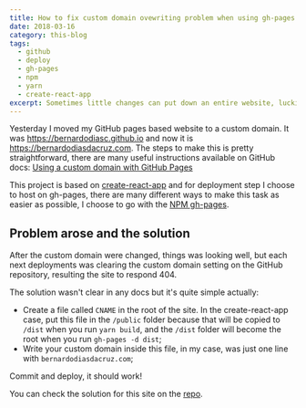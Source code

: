 ```yaml
---
title: How to fix custom domain ovewriting problem when using gh-pages deploy script
date: 2018-03-16
category: this-blog
tags:
  - github
  - deploy
  - gh-pages
  - npm
  - yarn
  - create-react-app
excerpt: Sometimes little changes can put down an entire website, luckily sometimes the fix is easy!
---
```


Yesterday I moved my GitHub pages based website to a custom domain. It was https://bernardodiasc.github.io and now it is https://bernardodiasdacruz.com. The steps to make this is pretty straightforward, there are many useful instructions available on GitHub docs: [Using a custom domain with GitHub Pages](https://help.github.com/articles/using-a-custom-domain-with-github-pages/)

This project is based on [create-react-app](https://github.com/facebookincubator/create-react-app/) and for deployment step I choose to host on gh-pages, there are many different ways to make this task as easier as possible, I choose to go with the [NPM gh-pages](https://github.com/tschaub/gh-pages).

## Problem arose and the solution

After the custom domain were changed, things was looking well, but each next deployments was clearing the custom domain setting on the GitHub repository, resulting the site to respond 404.

The solution wasn't clear in any docs but it's quite simple actually:

- Create a file called `CNAME` in the root of the site. In the create-react-app case, put this file in the `/public` folder because that will be copied to `/dist` when you run `yarn build`, and the `/dist` folder will become the root when you run `gh-pages -d dist`;
- Write your custom domain inside this file, in my case, was just one line with `bernardodiasdacruz.com`;

Commit and deploy, it should work!

You can check the solution for this site on the [repo](https://github.com/bernardodiasc/bernardodiasc.github.io/commit/ab1138bb72c181ce48e688c57fdb8f5c76e4b653).
